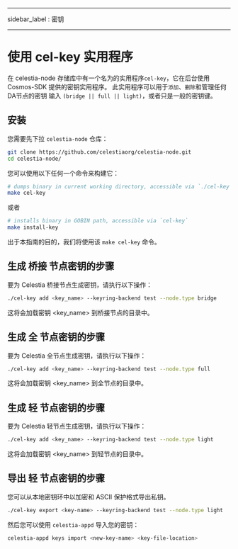 - - -
sidebar_label : 密钥
- - -

# 使用 cel-key 实用程序

在 celestia-node 存储库中有一个名为的实用程序`cel-key`，它在后台使用 Cosmos-SDK 提供的密钥实用程序。 此实用程序可以用于`添加`、`删除`和管理任何DA节点的密钥 输入 `(bridge || full || light)`，或者只是一般的密钥键。

## 安装

您需要先下拉 `celestia-node` 仓库：

```sh
git clone https://github.com/celestiaorg/celestia-node.git
cd celestia-node/
```

您可以使用以下任何一个命令来构建它：

```sh
# dumps binary in current working directory, accessible via `./cel-key`
make cel-key
```

或者

```sh
# installs binary in GOBIN path, accessible via `cel-key`
make install-key
```

出于本指南的目的，我们将使用该 `make cel-key` 命令。

## 生成 **桥接** 节点密钥的步骤

要为 Celestia 桥接节点生成密钥，请执行以下操作：

```sh
./cel-key add <key_name> --keyring-backend test --node.type bridge
```

这将会加载密钥 <key_name> 到桥接节点的目录中。

## 生成 **全** 节点密钥的步骤

要为 Celestia 全节点生成密钥，请执行以下操作：

```sh
./cel-key add <key_name> --keyring-backend test --node.type full
```

这将会加载密钥 <key_name> 到全节点的目录中。

## 生成 **轻** 节点密钥的步骤

要为 Celestia 轻节点生成密钥，请执行以下操作：

```sh
./cel-key add <key_name> --keyring-backend test --node.type light
```

这将会加载密钥 <key_name> 到轻节点的目录中。

## 导出 **轻** 节点密钥的步骤

您可以从本地密钥环中以加密和 ASCII 保护格式导出私钥。

```sh
./cel-key export <key-name> --keyring-backend test --node.type light
```

然后您可以使用 `celestia-appd` 导入您的密钥：

```sh
celestia-appd keys import <new-key-name> <key-file-location>
```
